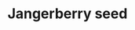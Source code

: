 ---
layout: item
title: Jangerberry seed
item-id: 5104
datatable: true
id: 5104
name: "Jangerberry seed"
members: true
lowalch: 24
highalch: 36
examine: "A jangerberry bush seed - plant in a bush patch."
monsters:
  - id: 6604
    name: "Mammoth"
    members: true
    combat_level: 80
    wiki_url: "https://oldschool.runescape.wiki/w/Mammoth"
    drops:
      - quantity: "2"
        rarity: 0.021875
    image: "https://oldschool.runescape.wiki/images/thumb/a/a5/Mammoth.png/1200px-Mammoth.png?956ac"
---